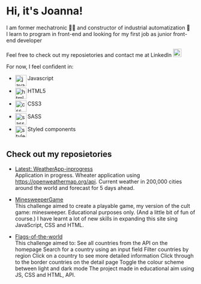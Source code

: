 # Hi, it's Joanna! 
I am former mechatronic 👷‍♀️ and constructor of industrial automatization 🤖 <br />
I learn to program in front-end and looking for my first job as junior front-end developer <br />

Feel free to check out my reposietories and contact me at LinkedIn  [<img alt="joannaignasiak | LinkedIn" width="22px" src="https://cdn.jsdelivr.net/npm/simple-icons@v3/icons/linkedin.svg" />][linkedin]
<br />

For now, I feel confident in: 
* Javascript <img align="left" alt="javascript"  width="30px" src="https://img.icons8.com/color/48/000000/javascript-logo-1.png"/>  <br /> <br /> 
* HTML5 <img align="left" alt="html5" width="30px" src="https://img.icons8.com/color/48/000000/html-5.png"/> <br /><br /> 
* CSS3 <img align="left" alt="css" width="30px" src="https://img.icons8.com/color/48/000000/css3.png"/> <br /><br /> 
* SASS <img align="left" alt="sass" width="30px" src="http://logo-load.com/uploads/posts/2016-08/sass-logo.png"/><br /><br /> 
* Styled components <img align="left" alt="styled components" width="30px" src="https://raw.githubusercontent.com/styled-components/brand/master/styled-components.png"/><br /><br />





## Check out my reposietories
* [Latest: WeatherApp-inprogress](https://github.com/JoannaIgnasiak/WeatherApp-inprogress
) <br />
Application in progress. Wheater application using https://openweathermap.org/api. Current weather in 200,000 cities around the world and forecast for 5 days ahead.<br />

* [MinesweeperGame](https://github.com/JoannaIgnasiak/MinesweeperGame
) <br />
This challenge aimed to create a playable game, my version of the cult game: minesweeper. Educational purposes only. (And a little bit of fun of course.) 
I have learnt a lot of new skills in expanding this site sing JavaScript, CSS and HTML.<br />

* [Flags-of-the-world](https://github.com/JoannaIgnasiak/Flags-of-the-world
) <br />
This challenge aimed to:
See all countries from the API on the homepage
Search for a country using an input field
Filter countries by region
Click on a country to see more detailed information
Click through to the border countries on the detail page
Toggle the colour scheme between light and dark mode
The project made in educational aim using JS, CSS and HTML, API.



[linkedin]: https://www.linkedin.com/in/joanna-ignasiak/
